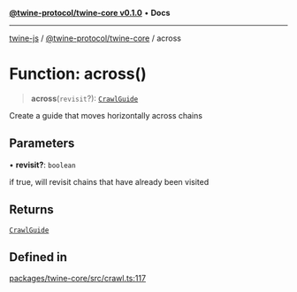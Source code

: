 [**@twine-protocol/twine-core v0.1.0**](../README.md) • **Docs**

***

[twine-js](../../../README.md) / [@twine-protocol/twine-core](../README.md) / across

# Function: across()

> **across**(`revisit`?): [`CrawlGuide`](../type-aliases/CrawlGuide.md)

Create a guide that moves horizontally across chains

## Parameters

• **revisit?**: `boolean`

if true, will revisit chains that have already been visited

## Returns

[`CrawlGuide`](../type-aliases/CrawlGuide.md)

## Defined in

[packages/twine-core/src/crawl.ts:117](https://github.com/twine-protocol/twine-js/blob/bc5370ff2573a6e5e5c7a912acc672967ce4c5db/packages/twine-core/src/crawl.ts#L117)

